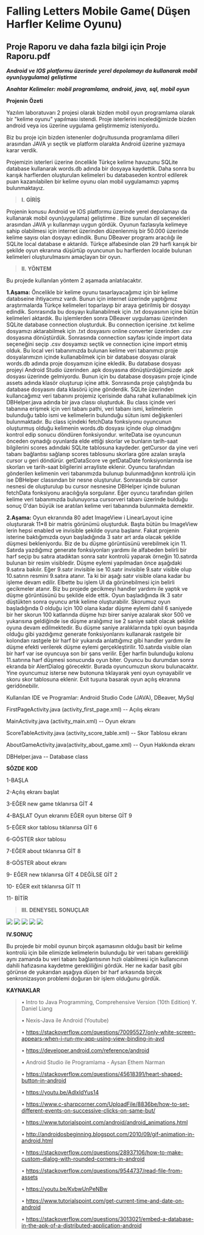 # Falling Letters Mobile Game( Düşen Harfler Kelime Oyunu)  

## Proje Raporu ve daha fazla bilgi için Proje Raporu.pdf

***Android*** ***ve*** ***IOS*** ***platformu*** ***üzerinde***
***yerel*** ***depolamayı*** ***da*** ***kullanarak*** ***mobil***
***oyun(uygulama)*** ***geliştirme***

***Anahtar*** ***Kelimeler:*** ***mobil*** ***programlama,***
***android,*** ***java,*** ***sql,*** ***mobil*** ***oyun***

**Projenin** **Özeti**

Yazılım laboratuvarı 2 projesi olarak bizden mobil oyun programlama
olarak bir "kelime oyunu" yapılması istendi. Proje isterlerini
incelediğimizde bizden android veya ios üzerine uygulama geliştirmemiz
isteniyordu.

Biz bu proje için bizden istenenler doğrultusunda programlama dilleri
arasından JAVA yı seçtik ve platform olarakta Android üzerine yazmaya
karar verdik.

Projemizin isterleri üzerine öncelikle Türkçe kelime havuzunu SQLite
database kullanarak words.db adında bir dosyaya kaydettik. Daha sonra bu
karışık harflerden oluşturulan kelimeleri bu databaseden kontrol
edilerek puan kazanılabilen bir kelime oyunu olan mobil uygulamamızı
yapmış bulunmaktayız.

> **I.** **GİRİŞ**

Projenin konusu Android ve IOS platformu üzerinde yerel depolamayı da
kullanarak mobil oyun(uygulama) geliştirme . Bize sunulan dil
seçenekleri arasından JAVA yı kullanmayı uygun gördük. Oyunun fazlasıyla
kelimeye sahip olabilmesi için internet üzerinden düzenlenmiş bir 50.000
üzerinde kelime sayısı olan dosyayı edindik. Bunu DBeaver programı
aracılığı ile SQLite local database e aktarıldı. Türkçe alfabesinde olan
29 harfi karışık bir şekilde oyun ekranına düşürtüp oyuncunun bu
harflerden localde bulunan kelimeleri oluşturulmasını amaçlayan bir
oyun.

> **II.** **YÖNTEM**

Bu projede kullanılan yöntem 2 aşamada anlatılacaktır.

**1.Aşama:** Öncelikle bir kelime oyunu tasarlayacağımız için bir kelime
databseine ihtiyacımız vardı. Bunun için internet üzerinde yaptığımız
araştırmalarda Türkçe kelimeleri toparlayıp bir araya getirilmiş bir
dosyayı edindik. Sonrasında bu dosyayı kullanabilmek için .txt
dosyasının içine bütün kelimeleri aktardık. Bu işlemlerden sonra DBeaver
uygulaması üzerinden SQLite database connection oluşturduk. Bu
connection içerisine .txt kelime dosyamızı aktarabilmek için .txt dosyasını online converter üzerinden .csv dosyasına
dönüştürdük. Sonrasında connection sayfası içinde import data seçeneğini
seçip .csv dosyamızı seçtik ve connection içine import etmiş olduk. Bu
local veri tabanımızda bulunan kelime veri tabanımızı proje
dosyalarımızın içinde kullanabilmek için bir database dosyası olarak
words.db adında proje dosyamızın içine ekledik. Bu database dosyası
projeyi Android Studio üzerinden .apk dosyasına dönüştürdüğümüzde .apk
dosyası üzerinde gelmiyordu. Bunun için bu database dosyasını proje
içinde assets adında klasör oluşturup içine attık. Sonrasında proje
çalıştığında bu database dosyasını data klasörü içine gönderdik. SQLite
üzerinden kullancağımız veri tabanını projemiz içerisinde daha rahat
kullanabilmek için DBHelper.java adında bir java classı oluşturduk. Bu
class içinde veri tabanına erişmek için veri tabanı pathi, veri tabanı
ismi, kelimelerin bulunduğu tablo ismi ve kelimelerin bulunduğu sütun
ismi değişkenleri bulunmaktadır. Bu class içindeki fetchData fonksiyonu
oyuncunun oluşturmuş olduğu kelimenin words.db dosyası içinde olup
olmadığını kontrol edip sonucu döndüren fonksiyondur. writeData ise
oyuncunun önceden oynadığı oyunlarda elde ettiği skorlar ve bunların
tarih-saat bilgilerini scores adındaki SQLite tablosuna kaydeder.
getCursor da yine veri tabanı bağlantısı sağlanıp scores tablosunu
skorlara göre azalan sırayla cursor u geri döndürür. getDataScore ve
getDataDate fonksiyonlarında ise skorları ve tarih-saat bilgilerini
arrayliste eklenir. Oyuncu tarafından gönderilen kelimenin veri
tabanımızda bulunup bulunmadığının kontrolü için ise DBHelper classından
bir nesne oluşturulur. Sonrasında bir cursor nesnesi de oluşturulup bu
cursor nesnesine DBHelper içinde bulunan fetchData fonksiyonu
aracılığıyla sorgulanır. Eğer oyuncu tarafından girilen kelime veri
tabanımızda bulunuyorsa cursorveri tabanı üzerinde bulduğu sonuç 0'dan
büyük ise aratılan kelime veri tabanında bulunmakta demektir.

**2.Aşama:** Oyun ekranında 80 adet ImageView i LinearLayout içine
oluşturarak 11\*8 bir matris görünümü oluşturduk. Başta bütün bu
ImageView lerin hepsi enabled ve invisible şekilde oyuna başlanır. Fakat
projenin isterine baktığımızda oyun başladığında 3 satır art arda olacak
şekilde düşmesi bekleniyordu. Biz de bu düşme görüntüsünü verebilmek
için 11. Satırda yazdığımız generate fonksiyonları yardımı ile alfabeden
belirli bir harf seçip bu satıra atadıktan sonra satır kontrolü yaparak
örneğin 10.satırda bulunan bir resim visibledir. Düşme eylemi yapılmadan
önce aşağıdaki 9.satıra bakılır. Eğer 9.satır invisible ise 10.satır
invisible 9.satır visible olup 10.satırın resmini 9.satıra atanır. Ta ki
bir aşağı satır visible olana kadar bu işleme devam edilir. Elbette bu işlem UI da
görünebilmesi için belirli gecikmeler atanır. Biz bu projede gecikmeyi
handler yardımı ile yaptık ve düşme görüntüsünü bu şekilde elde ettik.
Oyun başladığında ilk 3 satır düştükten sonra oyuncu artık kelime
oluşturabilir. Skorumuz oyun başladığında 0 olduğu için 100 olana kadar
düşme eylemi dahil 6 saniyede bir her skorun 100 katlarında düşme hızı
birer saniye azalarak skor 500 ve yukarısına geldiğinde ise düşme
aralığımız ise 2 saniye sabit olacak şekilde oyuna devam edilmektedir.
Bu düşme saniye aralıklarında tıpki oyun başında olduğu gibi yazdığımız
generate fonksiyonlarını kullanarak rastgele bir kolondan rastgele bir
harf bir yukarıda anlattığımız gibi handler yardımı ile düşme efekti
verilerek düşme eylemi gerçekleştirilir. 10.satırda visible olan bir
harf var ise oyuncuya son bir şans verilir. Eğer harfin bulunduğu kolonu
11.satırına harf düşmesi sonucunda oyun biter. Oyuncu bu durumdan sonra
ekranda bir AlertDialog görecektir. Burada oyuncumuzun skoru
bulunacaktır. Yine oyuncumuz isterse new butonuna tıklayarak yeni oyun
oynayabilir ve skoru skor tablosuna eklenir. Exit tuşuna basarak oyun
açılış ekranına geridönebilir.

Kullanılan IDE ve Programlar: Android Studio Code
(JAVA), DBeaver, MySql

FirstPageActivity.java (activity_first_page.xml) -- Açılış ekranı

MainActivity.java (activity_main.xml) -- Oyun ekranı

ScoreTableActivity.java (activity_score_table.xml) -- Skor Tablosu
ekranı

AboutGameActivity.java(activity_about_game.xml) -- Oyun Hakkında ekranı

DBHelper.java -- Database class


**SÖZDE** **KOD**

1-BAŞLA

2-Açılış ekranı başlat

3-EĞER new game tıklanırsa GİT 4

4-BAŞLAT Oyun ekranını EĞER oyun biterse GİT 9

5-EĞER skor tablosu tıklanırsa GİT 6

6-GÖSTER skor tablosu

7-EĞER about tıklanırsa GİT 8

8-GÖSTER about ekranı

9- EĞER new tıklanırsa GİT 4 DEĞİLSE GİT 2

10- EĞER exit tıklanırsa GİT 11

11- BİTİR

> **III.** **DENEYSEL** **SONUÇLAR**

![](images/sic24ix1.png)
![](images/sasqs0c0.png)
![](images/s31xfsii.png)
![](images/qinh22lg.png)
![](images/nnebn1gf.png)



**IV.SONUÇ**

 Bu projede bir mobil oyunun birçok aşamasının olduğu basit bir kelime
 kontrolü için bile elimizde kelimelerin bulunduğu bir veri tabanı
 gerekliliği aynı zamanda bu veri tabanı bağlantısının hızlı olabilmesi
 için kullanıcının dahili hafızasına kaydetme gerekliliğini gördük. Her
 ne kadar basit gibi görünse de yukarıdan aşağıya düşen bir harf
 arkasında birçok senkronizasyon problemi doğuran bir işlem olduğunu
gördük.
>
 **KAYNAKLAR**
>
> • Intro to Java Programming,
> Comprehensive Version (10th Edition) Y. Daniel Liang
>
> • Nexis-Java ile Android (Youtube)
>
> • https://stackoverflow.com/questions/70095527/only-white-screen-appears-when-i-run-my-app-using-view-binding-in-avd
>
> • https://developer.android.com/reference/android
>
> • Android Studio ile Programlama - Aysan Ethem Narman
>
> • https://stackoverflow.com/questions/45618391/heart-shaped-button-in-android
>
> • https://youtu.be/AdlxIdYus14
> 
>  • https://www.c-sharpcorner.com/UploadFile/8836be/how-to-set-different-events-on-successive-clicks-on-same-but/
>
> • https://www.tutorialspoint.com/android/android_animations.html
>
> • http://androidosbeginning.blogspot.com/2010/09/gif-animation-in-android.html
>
> • https://stackoverflow.com/questions/28937106/how-to-make-custom-dialog-with-rounded-corners-in-android
>
> • https://stackoverflow.com/questions/9544737/read-file-from-assets
>
> • https://youtu.be/KvbwUnPeNBw
>
>• https://www.tutorialspoint.com/get-current-time-and-date-on-android
>
>• https://stackoverflow.com/questions/3013021/embed-a-database-in-the-apk-of-a-distributed-application-android
